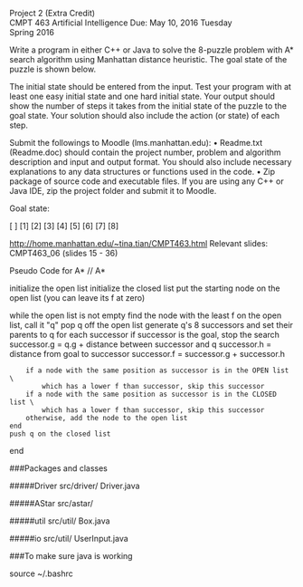 Project 2 (Extra Credit)        
CMPT 463 Artificial Intelligence
Due: May 10, 2016 Tuesday           
Spring 2016

Write a program in either C++ or Java to solve the 8-puzzle problem 
with A* search algorithm using Manhattan distance heuristic.
The goal state of the puzzle is shown below.
 
The initial state should be entered from the input. Test your program with at 
least one easy initial state and one hard initial state.
Your output should show the number of steps it takes from the initial state of 
the puzzle to the goal state. Your solution should also include the action 
(or state) of each step.

Submit the followings to Moodle (lms.manhattan.edu):
• Readme.txt (Readme.doc) should contain the project number, problem and
        algorithm description and input and output format.
        You should also include necessary explanations to any data structures
        or functions used in the code.
• Zip package of source code and executable files. If you are using any
        C++ or Java IDE, zip the project folder and submit it to Moodle.


Goal state:

[ ] [1] [2]
[3] [4] [5]
[6] [7] [8]

http://home.manhattan.edu/~tina.tian/CMPT463.html
Relevant slides:  CMPT463_06 (slides 15 - 36)

Pseudo Code for A*
// A*

initialize the open list
initialize the closed list
put the starting node on the open list (you can leave its f at zero)

while the open list is not empty
    find the node with the least f on the open list, call it "q"
    pop q off the open list
    generate q's 8 successors and set their parents to q
    for each successor
    	if successor is the goal, stop the search
        successor.g = q.g + distance between successor and q
        successor.h = distance from goal to successor
        successor.f = successor.g + successor.h

        if a node with the same position as successor is in the OPEN list \
            which has a lower f than successor, skip this successor
        if a node with the same position as successor is in the CLOSED list \ 
            which has a lower f than successor, skip this successor
        otherwise, add the node to the open list
    end
    push q on the closed list
end



###Packages and classes


#####Driver
src/driver/
    Driver.java

#####AStar
src/astar/
    
#####util
src/util/
    Box.java

#####io
src/util/
    UserInput.java
    
    
    
    
    
###To make sure java is working

source ~/.bashrc
